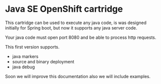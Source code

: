 # Java SE OpenShift cartridge

This cartridge can be used to execute any java code, is was designed initially for Spring boot, but now it supports any java server code.

Your java code must open port 8080 and be able to process http requests.

This first version supports.

* java markers
* source and binary deployment
* java debug
 
Soon we will improve this documentation also we will include examples.
